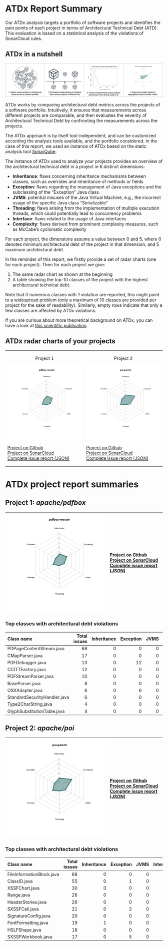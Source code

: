 # ATDx Report Summary
Our ATDx analysis targets a portfolio of software projects and identifies the pain points of each project in terms of Architectural Technical Debt (ATD). This evaluation is based on a statistical analysis of the violations of SonarCloud rules.

## ATDx in a nutshell
![ATDx in a nutshell](https://raw.githubusercontent.com/S2-group/ATDx_reports/master/plots/atdx_in_a_nutshell.jpg)

ATDx works by comparing architectural debt metrics across the projects of a software portfolio. Intuitively, it ensures that measurements across different projects are comparable, and then evaluates the severity of Architectural Technical Debt by confronting the measurements across the projects.

The ATDx approach is by itself tool-independent, and can be customized according the analysis tools available, and the portfolio considered.
In the case of this report, we used an instance of ATDx based on the static analysis tool [SonarQube](https://www.sonarqube.org/).

The instance of ATDx used to analyze your projects provides an overview of the architectural technical debt in a project in 6 distinct dimensions:
* **Inheritance**: flaws concerning inheritance mechanisms between classes, such as overrides and inheritance of methods or fields
* **Exception**: flaws regarding the management of Java exceptions and the subclassing of the “Exception” Java class.
* **JVMS**: potential misuses of the Java Virtual Machine, e.g., the incorrect usage of the specific Java class “Serializable”
* **Threading**: flaws arising from the implementation of multiple execution threads, which could potentially lead to concurrency problems
* **Interface**: flaws related to the usage of Java interfaces
* **Complexity**: flaws derived from prominent complexity measures, such as McCabe’s cyclomatic complexity

For each project, the dimensions assume a value between 0 and 5, where 0 denotes minimum architectural debt of the project in that dimension, and 5 maximum architectural debt.

In the reminder of this report, we firstly provide a set of radar charts (one for each project). Then for each project we give:
1. The same radar chart as shown at the beginning
2. A table showing the top-10 classes of the project with the highest architectural technical debt.

Note that if numerous classes with 1 violation are reported, this might point to a widespread problem (only a maximum of 10 classes are provided per project for the sake of readability). Similarly, empty rows indicate that only a few classes are affected by ATDx violations.

If you are curious about more theoretical background on ATDx, you can have a look at [this scientific publication](https://robertoverdecchia.github.io/papers/ENASE_2020.pdf).

## ATDx radar charts of your projects
|||
|-|-|
|<p align="center">Project 1</p><img src="https://github.com/S2-group/ATDx_reports/blob/master/plots/pdfbox-reactor.jpg"/> <p style="text-align:left">[Project on Github](https://github.com/apache/pdfbox) <br> [Project on SonarCloud ](https://sonarcloud.io/dashboard?id=pdfbox-reactor) <br> [Complete issue report (JSON)](https://github.com/S2-group/ATDx_reports/blob/master/jsons/pdfbox-reactor.json)</p>|<p align="center">Project 2</p><img src="https://github.com/S2-group/ATDx_reports/blob/master/plots/poi-parent.jpg"/> <p style="text-align:left">[Project on Github](https://github.com/apache/poi) <br> [Project on SonarCloud ](https://sonarcloud.io/dashboard?id=poi-parent) <br> [Complete issue report (JSON)](https://github.com/S2-group/ATDx_reports/blob/master/jsons/poi-parent.json)</p>
# ATDx project report summaries
## Project 1: _apache/pdfbox_
|<img src="https://github.com/S2-group/ATDx_reports/blob/master/plots/pdfbox-reactor.jpg"/>|<p style="text-align:left">[Project on Github](https://github.com/apache/pdfbox) <br> [Project on SonarCloud ](https://sonarcloud.io/dashboard?id=pdfbox-reactor) <br> [Complete issue report (JSON)](https://github.com/S2-group/ATDx_reports/blob/master/jsons/pdfbox-reactor.json)</p>
|-|-|
### Top classes with architectural debt violations
| Class name                   |   Total issues |   Inheritance |   Exception |   JVMS |   Interface |   Threading |   Complexity | Fully qualified class name                                                             |
|:-----------------------------|---------------:|--------------:|------------:|-------:|------------:|------------:|-------------:|:---------------------------------------------------------------------------------------|
| PDPageContentStream.java     |             68 |             0 |           0 |      0 |          34 |           0 |           34 | pdfbox/src/main/java/org/apache/pdfbox/pdmodel/PDPageContentStream.java                |
| CMapParser.java              |             17 |             0 |           0 |      0 |           0 |           0 |           17 | fontbox/src/main/java/org/apache/fontbox/cmap/CMapParser.java                          |
| PDFDebugger.java             |             13 |             0 |          12 |      0 |           1 |           0 |            0 | debugger/src/main/java/org/apache/pdfbox/debugger/PDFDebugger.java                     |
| CCITTFactory.java            |             12 |             0 |           0 |      0 |           0 |           0 |           12 | pdfbox/src/main/java/org/apache/pdfbox/pdmodel/graphics/image/CCITTFactory.java        |
| PDFStreamParser.java         |             10 |             0 |           0 |      0 |           0 |           0 |           10 | pdfbox/src/main/java/org/apache/pdfbox/pdfparser/PDFStreamParser.java                  |
| BaseParser.java              |              8 |             0 |           0 |      0 |           0 |           0 |            8 | pdfbox/src/main/java/org/apache/pdfbox/pdfparser/BaseParser.java                       |
| OSXAdapter.java              |              6 |             0 |           6 |      0 |           0 |           0 |            0 | debugger/src/main/java/org/apache/pdfbox/debugger/ui/OSXAdapter.java                   |
| StandardSecurityHandler.java |              6 |             0 |           0 |      0 |           6 |           0 |            0 | pdfbox/src/main/java/org/apache/pdfbox/pdmodel/encryption/StandardSecurityHandler.java |
| Type2CharString.java         |              4 |             0 |           0 |      0 |           0 |           0 |            4 | fontbox/src/main/java/org/apache/fontbox/cff/Type2CharString.java                      |
| GlyphSubstitutionTable.java  |              4 |             0 |           0 |      0 |           0 |           0 |            4 | fontbox/src/main/java/org/apache/fontbox/ttf/GlyphSubstitutionTable.java               |

## Project 2: _apache/poi_
|<img src="https://github.com/S2-group/ATDx_reports/blob/master/plots/poi-parent.jpg"/>|<p style="text-align:left">[Project on Github](https://github.com/apache/poi) <br> [Project on SonarCloud ](https://sonarcloud.io/dashboard?id=poi-parent) <br> [Complete issue report (JSON)](https://github.com/S2-group/ATDx_reports/blob/master/jsons/poi-parent.json)</p>
|-|-|
### Top classes with architectural debt violations
| Class name                |   Total issues |   Inheritance |   Exception |   JVMS |   Interface |   Threading |   Complexity | Fully qualified class name                                                   |
|:--------------------------|---------------:|--------------:|------------:|-------:|------------:|------------:|-------------:|:-----------------------------------------------------------------------------|
| FileInformationBlock.java |             68 |             0 |           0 |      0 |          34 |           0 |           34 | scratchpad/src/main/java/org/apache/poi/hwpf/model/FileInformationBlock.java |
| ClassID.java              |             55 |             0 |           1 |      0 |          27 |           0 |           27 | main/src/main/java/org/apache/poi/hpsf/ClassID.java                          |
| XSSFChart.java            |             30 |             0 |           0 |      0 |          15 |           0 |           15 | ooxml/src/main/java/org/apache/poi/xssf/usermodel/XSSFChart.java             |
| Range.java                |             26 |             0 |           0 |      0 |          13 |           0 |           13 | scratchpad/src/main/java/org/apache/poi/hwpf/usermodel/Range.java            |
| HeaderStories.java        |             26 |             0 |           0 |      0 |          13 |           0 |           13 | scratchpad/src/main/java/org/apache/poi/hwpf/usermodel/HeaderStories.java    |
| SXSSFCell.java            |             21 |             0 |           2 |      0 |           1 |           0 |           18 | ooxml/src/main/java/org/apache/poi/xssf/streaming/SXSSFCell.java             |
| SignatureConfig.java      |             20 |             0 |           0 |      0 |          10 |           0 |           10 | ooxml/src/main/java/org/apache/poi/poifs/crypt/dsig/SignatureConfig.java     |
| FontFormatting.java       |             19 |             1 |           0 |      0 |           9 |           0 |            9 | main/src/main/java/org/apache/poi/hssf/record/cf/FontFormatting.java         |
| HSLFShape.java            |             18 |             0 |           0 |      0 |           4 |           0 |           14 | scratchpad/src/main/java/org/apache/poi/hslf/usermodel/HSLFShape.java        |
| SXSSFWorkbook.java        |             17 |             0 |           5 |      0 |           6 |           0 |            6 | ooxml/src/main/java/org/apache/poi/xssf/streaming/SXSSFWorkbook.java         |

